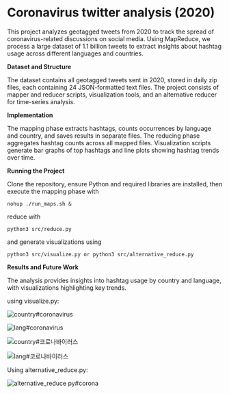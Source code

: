 # Coronavirus twitter analysis (2020)

This project analyzes geotagged tweets from 2020 to track the spread of coronavirus-related discussions on social media. Using MapReduce, we process a large dataset of 1.1 billion tweets to extract insights about hashtag usage across different languages and countries.

**Dataset and Structure**

The dataset contains all geotagged tweets sent in 2020, stored in daily zip files, each containing 24 JSON-formatted text files. The project consists of mapper and reducer scripts, visualization tools, and an alternative reducer for time-series analysis.

**Implementation**

The mapping phase extracts hashtags, counts occurrences by language and country, and saves results in separate files. The reducing phase aggregates hashtag counts across all mapped files. Visualization scripts generate bar graphs of top hashtags and line plots showing hashtag trends over time.

**Running the Project**

Clone the repository, ensure Python and required libraries are installed, then execute the mapping phase with 
```
nohup ./run_maps.sh &
```
reduce with 
```
python3 src/reduce.py
```
and generate visualizations using 
```
python3 src/visualize.py or python3 src/alternative_reduce.py
```

**Results and Future Work**

The analysis provides insights into hashtag usage by country and language, with visualizations highlighting key trends.

using visualize.py:

![country#coronavirus](https://github.com/user-attachments/assets/a5ce2ae7-7335-4e16-9073-569df51e6aab)

![lang#coronavirus](https://github.com/user-attachments/assets/c0f3454b-a993-44ee-9549-e996ad9cc386)

![country#코로나바이러스](https://github.com/user-attachments/assets/e11a6d6c-ea4a-41b0-8c48-18233b3a3e0e)

![lang#코로나바이러스](https://github.com/user-attachments/assets/cddd07eb-20e9-48e4-b238-8b683adf1919)

Using alternative_reduce.py:

![alternative_reduce py#corona](https://github.com/user-attachments/assets/0945726e-3124-4b69-9be0-cefde67dd411)



